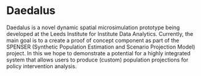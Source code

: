 # Daedalus

Daedalus is a novel dynamic spatial microsimulation prototype being developed at the Leeds Institute for Institute Data Analytics. Currently, the main goal is to a create a proof of concept component as part of the SPENSER (Synthetic Population Estimation and Scenario Projection Model) project.  In this we hope to demonstrate a potential for a highly integrated system that allows users to produce (custom) population projections for policy intervention analysis.
